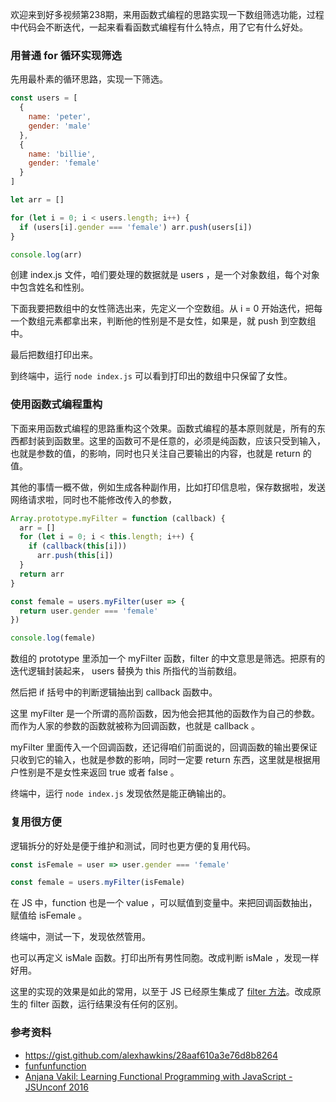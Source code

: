 欢迎来到好多视频第238期，来用函数式编程的思路实现一下数组筛选功能，过程中代码会不断迭代，一起来看看函数式编程有什么特点，用了它有什么好处。

### 用普通 for 循环实现筛选

先用最朴素的循环思路，实现一下筛选。

```js
const users = [
  {
    name: 'peter',
    gender: 'male'
  },
  {
    name: 'billie',
    gender: 'female'
  }
]

let arr = []

for (let i = 0; i < users.length; i++) {
  if (users[i].gender === 'female') arr.push(users[i])
}

console.log(arr)
```

创建 index.js 文件，咱们要处理的数据就是 users ，是一个对象数组，每个对象中包含姓名和性别。

下面我要把数组中的女性筛选出来，先定义一个空数组。从 i = 0 开始迭代，把每一个数组元素都拿出来，判断他的性别是不是女性，如果是，就 push 到空数组中。

最后把数组打印出来。

到终端中，运行 `node index.js` 可以看到打印出的数组中只保留了女性。

### 使用函数式编程重构

下面来用函数式编程的思路重构这个效果。函数式编程的基本原则就是，所有的东西都封装到函数里。这里的函数可不是任意的，必须是纯函数，应该只受到输入，也就是参数的值，的影响，同时也只关注自己要输出的内容，也就是 return 的值。

其他的事情一概不做，例如生成各种副作用，比如打印信息啦，保存数据啦，发送网络请求啦，同时也不能修改传入的参数，


```js
Array.prototype.myFilter = function (callback) {
  arr = []
  for (let i = 0; i < this.length; i++) {
    if (callback(this[i]))
      arr.push(this[i])
  }
  return arr
}

const female = users.myFilter(user => { 
  return user.gender === 'female' 
})

console.log(female)
```

数组的 prototype 里添加一个 myFilter 函数，filter 的中文意思是筛选。把原有的迭代逻辑封装起来， users 替换为 this 所指代的当前数组。

然后把 if 括号中的判断逻辑抽出到 callback 函数中。

这里 myFilter 是一个所谓的高阶函数，因为他会把其他的函数作为自己的参数。而作为人家的参数的函数就被称为回调函数，也就是 callback 。

myFilter 里面传入一个回调函数，还记得咱们前面说的，回调函数的输出要保证只收到它的输入，也就是参数的影响，同时一定要 return 东西，这里就是根据用户性别是不是女性来返回 true 或者 false 。

终端中，运行 `node index.js` 发现依然是能正确输出的。

### 复用很方便

逻辑拆分的好处是便于维护和测试，同时也更方便的复用代码。

```js
const isFemale = user => user.gender === 'female'

const female = users.myFilter(isFemale)
```

在 JS 中，function 也是一个 value ，可以赋值到变量中。来把回调函数抽出，赋值给 isFemale 。

终端中，测试一下，发现依然管用。

也可以再定义 isMale 函数。打印出所有男性同胞。改成判断 isMale ，发现一样好用。


这里的实现的效果是如此的常用，以至于 JS 已经原生集成了 [filter 方法](https://developer.mozilla.org/en-US/docs/Web/JavaScript/Reference/Global_Objects/Array/filter)。改成原生的 filter 函数，运行结果没有任何的区别。

### 参考资料

- https://gist.github.com/alexhawkins/28aaf610a3e76d8b8264
- [funfunfunction](https://www.youtube.com/watch?v=BMUiFMZr7vk&list=PL0zVEGEvSaeEd9hlmCXrk5yUyqUag-n84)
- [Anjana Vakil: Learning Functional Programming with JavaScript - JSUnconf 2016](https://www.youtube.com/watch?v=e-5obm1G_FY&t=1201s)